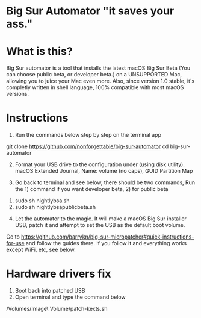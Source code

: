 # Big Sur Automator "it saves your ass."

# What is this? 
Big Sur automator is a tool that installs the latest macOS Big Sur Beta (You can choose public beta, or developer beta.) on a UNSUPPORTED Mac, allowing you to juice your Mac
even more. Also, since version 1.0 stable, it's completly written in shell language, 100% compatible with most macOS versions. 

# Instructions

1. Run the commands below step by step on the terminal app

git clone https://github.com/nonforgettable/big-sur-automator
cd big-sur-automator

2. Format your USB drive to the configuration under (using disk utility).
macOS Extended Journal, Name: volume (no caps), GUID Partition Map

3. Go back to terminal and see below, there should be two commands, Run the 1) command if you want developer beta, 2) for public beta

1) sudo sh nightlybsa.sh
2) sudo sh nightlybsapublicbeta.sh

4. Let the automator to the magic. It will make a macOS Big Sur installer USB, patch it and attempt to set the USB as the default boot volume.

Go to https://github.com/barrykn/big-sur-micropatcher#quick-instructions-for-use and follow the guides there. If you follow it and everything works except WiFi, etc, see below.

# Hardware drivers fix

1. Boot back into patched USB
2. Open terminal and type the command below

/Volumes/Image\ Volume/patch-kexts.sh
